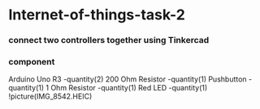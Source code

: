 # Internet-of-things-task-2
### connect two controllers together using Tinkercad
### component
Arduino Uno R3  -quantity(2)
200 Ohm Resistor  -quantity(1)
Pushbutton  -quantity(1)
1 Ohm Resistor  -quantity(1)
Red LED  -quantity(1)
!picture(IMG_8542.HEIC)

